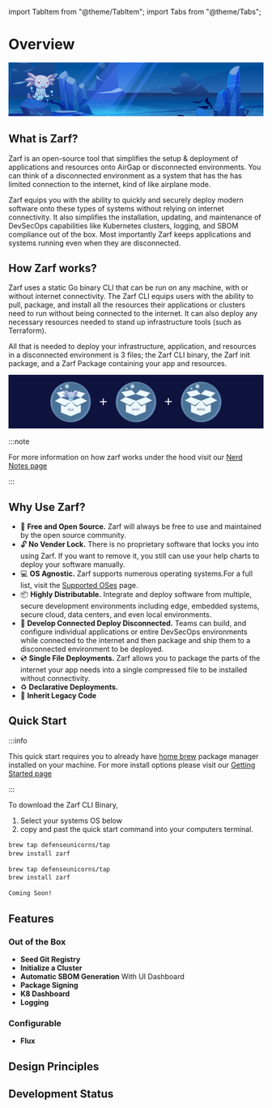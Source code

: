 import TabItem from "@theme/TabItem";
import Tabs from "@theme/Tabs";

# Overview

![Zarf Underwater](../static/img/Zarf%20Left%20Underwater%20-%20Behind%20rock.svg)

## What is Zarf?

Zarf is an open-source tool that simplifies the setup & deployment of applications and resources onto AirGap or disconnected environments. You can think of a disconnected environment as a system that has the has limited connection to the internet, kind of like airplane mode.

Zarf equips you with the ability to quickly and securely deploy modern software onto these types of systems without relying on internet connectivity. It also simplifies the installation, updating, and maintenance of DevSecOps capabilities like Kubernetes clusters, logging, and SBOM compliance out of the box. Most importantly Zarf keeps applications and systems running even when they are disconnected.

## How Zarf works?

Zarf uses a static Go binary CLI that can be run on any machine, with or without internet connectivity. The Zarf CLI equips users with the ability to pull, package, and install all the resources their applications or clusters need to run without being connected to the internet. It can also deploy any necessary resources needed to stand up infrastructure tools (such as Terraform).

All that is needed to deploy your infrastructure, application, and resources in a disconnected environment is 3 files; the Zarf CLI binary, the Zarf init package, and a Zarf Package containing your app and resources.

![Zarf CLI + Zarf Init + Zarf Package](../static/img/Zarf%20Files%20-%20%203%20Bubbles.svg)

:::note

For more information on how zarf works under the hood visit our [Nerd Notes page](../docs/6-developer-guide/3-nerd-notes.md)

:::

## Why Use Zarf?

- 💸 **Free and Open Source.** Zarf will always be free to use and maintained by the open source community.
- 🔓 **No Vender Lock.** There is no proprietary software that locks you into using Zarf. If you want to remove it, you still can use your help charts to deploy your software manually.
- 💻 **OS Agnostic.** Zarf supports numerous operating systems.For a full list, visit the [Supported OSes](../docs/5-operator-manual/90-supported-oses.md) page.
- 📦 **Highly Distributable.** Integrate and deploy software from multiple, secure development environments including edge, embedded systems, secure cloud, data centers, and even local environments.
- 🚀 **Develop Connected Deploy Disconnected.** Teams can build, and configure individual applications or entire DevSecOps environments while connected to the internet and then package and ship them to a disconnected environment to be deployed.
- 💿 **Single File Deployments.** Zarf allows you to package the parts of the internet your app needs into a single compressed file to be installed without connectivity.
- ♻️ **Declarative Deployments.**
- 🦖 **Inherit Legacy Code**

## Quick Start

:::info

This quick start requires you to already have [home brew](https://brew.sh/) package manager installed on your machine.
For more install options please visit our [Getting Started page](3-getting-started.md)

:::

To download the Zarf CLI Binary,

1.  Select your systems OS below
2.  copy and past the quick start command into your computers terminal.

<Tabs>
<TabItem value="macOS" label="macOS" default>

```bash
brew tap defenseunicorns/tap
brew install zarf
```

</TabItem>
<TabItem value="Linux" label="Linux">

```bash
brew tap defenseunicorns/tap
brew install zarf
```

</TabItem>
<TabItem value="Windows" label="Windows">

```bash
Coming Soon!
```

</TabItem>
</Tabs>

## Features

### Out of the Box

- **Seed Git Registry**
- **Initialize a Cluster**
- **Automatic SBOM Generation** With UI Dashboard
- **Package Signing**
- **K8 Dashboard**
- **Logging**

### Configurable

- **Flux**

## Design Principles

## Development Status
